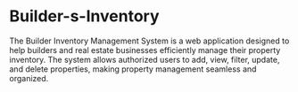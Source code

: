 # Builder-s-Inventory
The Builder Inventory Management System is a web application designed to help builders and real estate businesses efficiently manage their property inventory. The system allows authorized users to add, view, filter, update, and delete properties, making property management seamless and organized.
